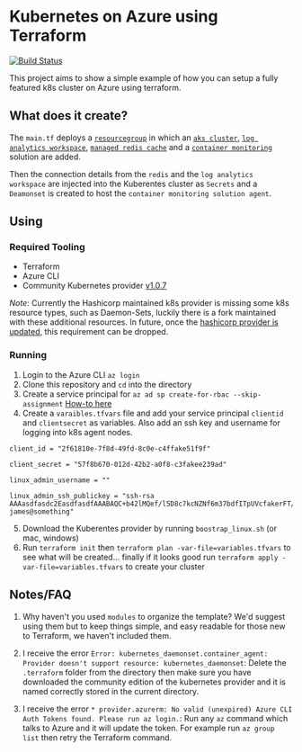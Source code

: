 # Kubernetes on Azure using Terraform

[![Build Status](https://travis-ci.org/lawrencegripper/azure-aks-terraform.svg?branch=master)](https://travis-ci.org/lawrencegripper/azure-aks-terraform)

This project aims to show a simple example of how you can setup a fully featured k8s cluster on Azure using terraform. 

## What does it create? 

The `main.tf` deploys a [`resourcegroup`](https://docs.microsoft.com/en-us/azure/azure-resource-manager/resource-group-overview) in which an [`aks cluster`](https://docs.microsoft.com/en-us/azure/aks/), [`log analytics workspace`](https://docs.microsoft.com/en-us/azure/log-analytics/), [`managed redis cache`](https://docs.microsoft.com/en-us/azure/redis-cache/) and a [`container monitoring`](https://docs.microsoft.com/en-us/azure/log-analytics/log-analytics-containers) solution are added.

Then the connection details from the `redis` and the `log analytics workspace` are injected into the Kuberentes cluster as `Secrets` and a `Deamonset` is created to host the `container monitoring solution agent`. 

## Using 

### Required Tooling

- Terraform
- Azure CLI
- Community Kubernetes provider [v1.0.7](https://github.com/sl1pm4t/terraform-provider-kubernetes/releases/tag/v1.0.7-custom)

*Note*: Currently the Hashicorp maintained k8s provider is missing some k8s resource types, such as Daemon-Sets, luckily there is a fork maintained with these additional resources. In future, once the [hashicorp provider is updated](https://github.com/terraform-providers/terraform-provider-kubernetes/pull/101), this requirement can be dropped. 

### Running

1. Login to the Azure CLI `az login`
2. Clone this repository and `cd` into the directory
2. Create a service principal for `az ad sp create-for-rbac --skip-assignment` [How-to here](https://docs.microsoft.com/en-us/azure/aks/kubernetes-service-principal#pre-create-a-new-sp)
3. Create a `varaibles.tfvars` file and add your service principal `clientid` and `clientsecret` as variables. Also add an ssh key and username for logging into k8s agent nodes.

```hcl
client_id = "2f61810e-7f8d-49fd-8c0e-c4ffake51f9f"

client_secret = "57f8b670-012d-42b2-a0f8-c3fakee239ad"

linux_admin_username = ""

linux_admin_ssh_publickey = "ssh-rsa AAAasdfasdc2EasdfasdfAAABAQC+b42lMQef/l5D8c7kcNZNf6m37bdfITpUVcfakerFT/UAWAjym5rxda0PwdkasdfasdfasdfasdfVspDGCYWvHpa3M9UMM6cgdlq+R4ISif4W04yeOmjkRR5j9pcasdfasdfasdfW6PJcgw7IyWIWSONYCSNK6Tk5Yki3N+nAvIxU34+YxPTOpRw42w1AcuorsomethinglikethisnO15SGqFhNagUP/wV/18fvwENt3hsukiBmZ21aP8YqoFWuBg3 james@something"

```
5. Download the Kuberentes provider by running `boostrap_linux.sh` (or mac, windows)
4. Run `terraform init` then `terraform plan -var-file=variables.tfvars` to see what will be created... finally if it looks good run `terraform apply -var-file=variables.tfvars` to create your cluster

## Notes/FAQ

1. Why haven't you used `modules` to organize the template? We'd suggest using them but to keep things simple, and easy readable for those new to Terraform, we haven't included them. 

2. I receive the error `Error: kubernetes_daemonset.container_agent: Provider doesn't support resource: kubernetes_daemonset`: Delete the `.terraform` folder from the directory then make sure you have downloaded the community edition of the kubernetes provider and it is named correctly stored in the current directory. 
 
3. I receive the error `* provider.azurerm: No valid (unexpired) Azure CLI Auth Tokens found. Please run az login.`: Run any `az` command which talks to Azure and it will update the token. For example run `az group list` then retry the Terraform command. 

